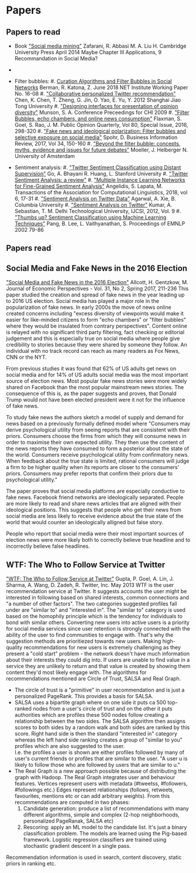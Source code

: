 # Papers #
## Papers to read ##
- Book ["Social media mining"](http://dmml.asu.edu/smm/SMM.pdf) Zafarani, R. Abbasi M. A. Liu H. Cambridge University Press April 2014 Maybe Chapter III Applications, 9 Recommandation in Social Media?
-

- Filter bubbles:
    #. [Curation Algorithms and Filter Bubbles in Social Networks](https://papers.ssrn.com/sol3/papers.cfm?abstract_id=2848526) Berman, R. Katona, Z. June 2018 NET Institute Working Paper No. 16-08
    #. ["Collaborative personalized Twitter recommendation"]() Chen, K. Chen, T. Zheng, G. Jin, O. Yao, E. Yu, Y. 2012 Shanghai Jiao Tong University
    #. ["Designing interfaces for presentation of opinion diversity"](https://www.researchgate.net/publication/221515349_Designing_interfaces_for_presentation_of_opinion_diversity) Munson, S. A. Conference Preceedings for CHI 2009
    #. ["Filter Bubbles, echo chambers, and online news consumption"](https://5harad.com/papers/bubbles.pdf) Flaxman, S. Goel, S. Rao, J. M. Public Opinion Quarterly, Vol 80, Special Issue, 2016, 298-320
    #. ["Fake news and ideological polarization: Filter bubbles and selective exposure on social media"](http://journals.sagepub.com/doi/pdf/10.1177/0266382117722446) Spohr, D. Business Information Review, 2017, Vol 34, 150-160
    #. ["Beyond the filter bubble: concepts, myths, evidence and issues for future debates"](https://www.ivir.nl/publicaties/download/Beyond_the_filter_bubble__concepts_myths_evidence_and_issues_for_future_debates.pdf) Moeller, J. Helberger N. University of Amsterdam

- Sentiment analysis:
    #. ["Twitter Sentiment Classification using Distant Supervision"](https://cs.stanford.edu/people/alecmgo/papers/TwitterDistantSupervision09.pdf) Go, A. Bhayani R. Huang, L. Stanford University
    #. ["Twitter Sentiment Analysis: a review"](https://www.ijser.org/paper/Twitter-Sentiment-Analysis-A-Review.html)
    #. ["Multiple Instance Learning Networks for Fine-Grained Sentiment Analysis"](https://arxiv.org/pdf/1711.09645.pdf) Angelidis, S. Lapata, M. Transactions of the Association for Computational Linguistics, 2018, vol 6, 17-31
    #. ["Sentiment Analysis on Twitter Data"](http://www.cs.columbia.edu/~julia/papers/Agarwaletal11.pdf) Agarwal, A. Xie, B. Columbia University
    #. ["Sentiment Analysis on Twitter"](https://www.ijcsi.org/papers/IJCSI-9-4-3-372-378.pdf) Kumar, A. Sebastian, T. M. Delhi Technological University, IJCSI, 2012, Vol. 9
    #. ["Thumbs up? Sentiment Classification using Machine Learning Techniques"](https://www.cs.cornell.edu/home/llee/papers/sentiment.pdf) Pang, B. Lee, L. Vaithyanathan, S. Proceedings of EMNLP 2002 79-86

## Papers read ##
## Social Media and Fake News in the 2016 Election ##
["Social Media and Fake News in the 2016 Election"](https://web.stanford.edu/~gentzkow/research/fakenews.pdf) Allcott, H. Gentzkow, M. Journal of Economic Perspectives - Vol. 31, No 2, Spring 2017, 211-236
This paper studied the creation and spread of fake news in the year leading up to 2016 US election. Social media has played a major role in the popularization of fake news. In early 2000s the move of news online created concerns including "excess diversity of viewpoints would make it easier for like-minded citizens to form "echo chambers" or "filter bubbles" where they would be insulated from contrary perspectives". Content online is relayed with no significant third party filtering, fact checking or editorial judgement and this is especially true on social media where people give credibility to stories because they were shared by someone they follow. An individual with no track record can reach as many readers as Fox News, CNN or the NYT.

From previous studies it was found that 62% of US adults get news on social media and for 14% of US adults social media was the most important source of election news. Most popular fake news stories were more widely shared on Facebook than the most popular mainstream news stories. The consequence of this is, as the paper suggests and proves, that Donald Trump would not have been elected president were it not for the influence of fake news.

To study fake news the authors sketch a model of supply and demand for news based on a previously formally defined model where "Consumers may derive psychological utility from seeing reports that are consistent with their priors. Consumers choose the firms from which they will consume news in order to maximise their own expected utility. They then use the content of the news reports they have consumed to form a posterior about the state of the world. Consumers receive psychological utility from confirmatory news. When feedback about the true state is limited, rational consumers will judge a firm to be higher quality when its reports are closer to the consumers' priors. Consumers may prefer reports that confirm their priors due to psychological utility."

The paper proves that social media platforms are especially conductive to fake news. Facebook friend networks are ideologically separated. People are more likely to read and share news articles that are aligned with their ideological positions. This suggests that people who get their news from social media are less likely to receive evidence about the true state of the world that would counter an ideologically alligned but false story.

People who report that social media were their most important sources of election news were more likely both to correctly believe true headline and to incorrectly believe false headlines.

## WTF: The Who to Follow Service at Twitter ##
["WTF: The Who to Follow Service at Twitter"](http://stanford.edu/~rezab/papers/wtf_overview.pdf) Gupta, P. Goel, A. Lin, J. Sharma, A. Wang, D. Zadeh, R. Twitter, Inc. May 2013
WTF is the user recommendation service at Twitter. It suggests accounts the user might be interested in following based on shared interests, common connections and "a number of other factors". The two categories suggested profiles fall under are "similar to" and "interested in". The "similar to" category is used based on the homophily principle which is the tendency for individuals to bond with similar others. Converting new users into active users is a priority for social media services since user retention is strongly connected with the ability of the user to find communities to engage with. That's why the suggestion methods are prioritiezed towards new users. Making high-quality recommendations for new users is extremely challenging as they present a "cold start" problem - the network doesn't have much information about their interests they could dig into. If users are unable to find value in a service they are unlikely to return and that value is created by showing them content they'd most likely engage with. The algorithms for recommendations mentioned are Circle of Trust, SALSA and Real Graph.

- The circle of trust is a "primitive" in user recommendation and is just a personalized PageRank. This provides a basis for SALSA.
- SALSA uses a bipartite graph where on one side it puts ca 500 top-ranked nodes from a user's circle of trust and on the other it puts authorities which are profiles these 500 nodes follow creating a relationship between the two sides. The SALSA algorithm then assigns scores to both sides by a random walk and both sides are ranked by this score. Right hand side is then the standard "interested in" category whereas the left hand side ranking creates a group of "similar to you" profiles which are also suggested to the user.  
I.e. the profiles a user is shown are either profiles followed by many of user's current friends or profiles that are similar to the user. "A user u is likely to follow those who are followed by users that are similar to u."
- The Real Graph is a new approach possible because of distributing the graph with Hadoop. The Real Graph integrates user and behaviour features. Vertices represent users with metadata (#tweetss, #followers, #followings etc.) Edges represent relationships (follows, retweets, favourites, mentions etc or can add arbitrary weights). From this recommendations are computed in two phases:
    1. Candidate generation: produce a list of recommendations with many different algorithms, simple and complex (2-hop neighborhoods, personalized PageRanak, SALSA etc)
    2. Rescoring: apply an ML model to the candidate list. It's just a binary classification problem. The models are learned using the Pig-based framework. Logistic regression classifiers are trained using stochastic gradient descent in a single pass.

Recommendation information is used in search, content discovery, static priors in ranking etc.
